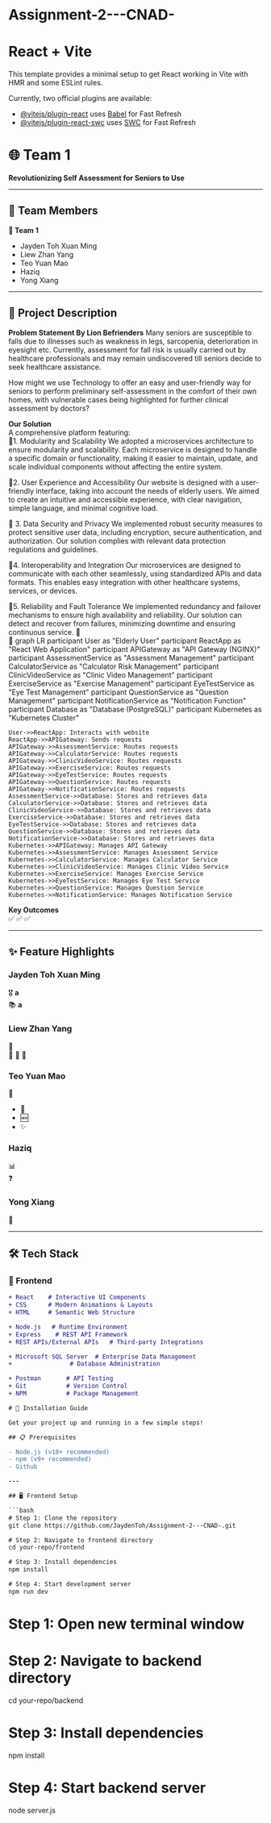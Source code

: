 # Assignment-2---CNAD-

# React + Vite

This template provides a minimal setup to get React working in Vite with HMR and some ESLint rules.

Currently, two official plugins are available:

- [@vitejs/plugin-react](https://github.com/vitejs/vite-plugin-react/blob/main/packages/plugin-react/README.md) uses [Babel](https://babeljs.io/) for Fast Refresh
- [@vitejs/plugin-react-swc](https://github.com/vitejs/vite-plugin-react-swc) uses [SWC](https://swc.rs/) for Fast Refresh

# 🌐 Team 1

**Revolutionizing Self Assessment for Seniors to Use**

---

## 👥 Team Members

**🌟 Team 1**

- Jayden Toh Xuan Ming
- Liew Zhan Yang
- Teo Yuan Mao
- Haziq
- Yong Xiang

---

## 📌 Project Description

**Problem Statement By Lion Befrienders**
Many seniors are susceptible to falls due to illnesses such as weakness in legs, sarcopenia, deterioration
in eyesight etc. Currently, assessment for fall risk is usually carried out by healthcare professionals and
may remain undiscovered till seniors decide to seek healthcare assistance.

How might we use Technology to offer an easy and user-friendly way for seniors to perform
preliminary self-assessment in the comfort of their own homes, with vulnerable cases being
highlighted for further clinical assessment by doctors?

**Our Solution**  
A comprehensive platform featuring:  
🔹1. Modularity and Scalability
We adopted a microservices architecture to ensure modularity and scalability. Each microservice is designed to handle a specific domain or functionality, making it easier to maintain, update, and scale individual components without affecting the entire system.

🔹2. User Experience and Accessibility
Our website is designed with a user-friendly interface, taking into account the needs of elderly users. We aimed to create an intuitive and accessible experience, with clear navigation, simple language, and minimal cognitive load.

🔹 3. Data Security and Privacy
We implemented robust security measures to protect sensitive user data, including encryption, secure authentication, and authorization. Our solution complies with relevant data protection regulations and guidelines.

🔹4. Interoperability and Integration
Our microservices are designed to communicate with each other seamlessly, using standardized APIs and data formats. This enables easy integration with other healthcare systems, services, or devices.

🔹5. Reliability and Fault Tolerance
We implemented redundancy and failover mechanisms to ensure high availability and reliability. Our solution can detect and recover from failures, minimizing downtime and ensuring continuous service.
🔹  
🔹
graph LR
    participant User as "Elderly User"
    participant ReactApp as "React Web Application"
    participant APIGateway as "API Gateway (NGINX)"
    participant AssessmentService as "Assessment Management"
    participant CalculatorService as "Calculator Risk Management"
    participant ClinicVideoService as "Clinic Video Management"
    participant ExerciseService as "Exercise Management"
    participant EyeTestService as "Eye Test Management"
    participant QuestionService as "Question Management"
    participant NotificationService as "Notification Function"
    participant Database as "Database (PostgreSQL)"
    participant Kubernetes as "Kubernetes Cluster"

    User->>ReactApp: Interacts with website
    ReactApp->>APIGateway: Sends requests
    APIGateway->>AssessmentService: Routes requests
    APIGateway->>CalculatorService: Routes requests
    APIGateway->>ClinicVideoService: Routes requests
    APIGateway->>ExerciseService: Routes requests
    APIGateway->>EyeTestService: Routes requests
    APIGateway->>QuestionService: Routes requests
    APIGateway->>NotificationService: Routes requests
    AssessmentService->>Database: Stores and retrieves data
    CalculatorService->>Database: Stores and retrieves data
    ClinicVideoService->>Database: Stores and retrieves data
    ExerciseService->>Database: Stores and retrieves data
    EyeTestService->>Database: Stores and retrieves data
    QuestionService->>Database: Stores and retrieves data
    NotificationService->>Database: Stores and retrieves data
    Kubernetes->>APIGateway: Manages API Gateway
    Kubernetes->>AssessmentService: Manages Assessment Service
    Kubernetes->>CalculatorService: Manages Calculator Service
    Kubernetes->>ClinicVideoService: Manages Clinic Video Service
    Kubernetes->>ExerciseService: Manages Exercise Service
    Kubernetes->>EyeTestService: Manages Eye Test Service
    Kubernetes->>QuestionService: Manages Question Service
    Kubernetes->>NotificationService: Manages Notification Service
**Key Outcomes**  
✅
✅
✅

---

## ✨ Feature Highlights

### Jayden Toh Xuan Ming

🎖️ **a**  
📚 **a**

### Liew Zhan Yang

📧  
📸
🔼
🎥

### Teo Yuan Mao

🔔

- 📅
- 🆕
- ✨

### Haziq

📊  
❓

### Yong Xiang

🤖

---

## 🛠️ Tech Stack

### 🎨 Frontend

````diff
+ React    # Interactive UI Components
+ CSS      # Modern Animations & Layouts
+ HTML     # Semantic Web Structure

+ Node.js   # Runtime Environment
+ Express    # REST API Framework
+ REST APIs/External APIs   # Third-party Integrations

+ Microsoft SQL Server  # Enterprise Data Management
+                # Database Administration

+ Postman       # API Testing
+ Git           # Version Control
+ NPM           # Package Management

# 🚀 Installation Guide

Get your project up and running in a few simple steps!

## 📋 Prerequisites

- Node.js (v18+ recommended)
- npm (v9+ recommended)
- Github

---

## 🖥️ Frontend Setup

```bash
# Step 1: Clone the repository
git clone https://github.com/JaydenToh/Assignment-2---CNAD-.git

# Step 2: Navigate to frontend directory
cd your-repo/frontend

# Step 3: Install dependencies
npm install

# Step 4: Start development server
npm run dev
````

# Step 1: Open new terminal window

# Step 2: Navigate to backend directory

cd your-repo/backend

# Step 3: Install dependencies

npm install

# Step 4: Start backend server

node server.js
